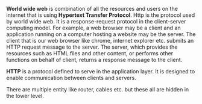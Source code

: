 **World wide web** is combination of all the resources and users on the internet that is using **Hypertext Transfer Protocol**. Http is the 
protocol used by world wide web. It is a response-request protocol in the client-server computing model. For example, a web browser may be a 
client and an application running on a computer hosting a website may be the server. The client that is our web browser like chrome,
internet explorer etc. submits an HTTP request message to the server. The server, which provides the resources such as HTML files and
other content, or performs other functions on behalf of client, returns a response message to the client. 

**HTTP** is a protocol defined to serve in the application layer. It is designed to enable communication between clients and servers.

There are multiple entity like router, cables etc. but these all are hidden in the lower level.

